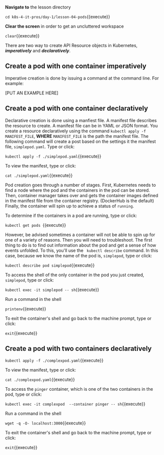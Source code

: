 **Navigate to** the lesson directory

`cd k8s-4-it-pros/day-1/lesson-04-pods`{{execute}}

**Clear the screen** in order to get an uncluttered workspace

`clear`{{execute}}

There are two way to create API Resource objects in Kubernetes, ***imperatively*** and ***declaratively***.

## Create a pod with one container imperatively

Imperative creation is done by issuing a command at the command line. For example:

[PUT AN EXAMPLE HERE]

## Create a pod with one container declaratively

Declarative creation is done using a manfiest file. A manifest file describes the resource to create. A manifest file
can be in YAML or JSON format. You create a resource declaratively using the command `kubectl apply -f  MANIFEST_FILE`, **WHERE**
`MANIFEST_FILE` is the path the manifest file. The following command will create a post based on the settings it the manifest
file, `simplepod.yaml`. Type or click:

`kubectl apply -f ./simplepod.yaml`{{execute}}

To view the manifest, type or click:

`cat ./simplepod.yaml`{{execute}}

Pod creation goes through a number of stages. First, Kubernetes needs to find a node where the pod and the containers
in the pod can be stored. Then, container manager takes over and gets the container images defined in the manifest file
from the container registry. (DockerHub is the default) Finally, the container will spin up to achieve a status of `running`.

To determine if the containers in a pod are running, type or click:

`kubectl get pods `{{execute}}

However, be advised sometimes a container will not be able to spin up for one of a variety of reasons. Then you will need to
troubleshoot. The first thing to do is to find out information about the pod and get a sense of how events unfolded. To this,
you'll use the ` kubectl describe` command. In this case, because we know the name of the pod is, `simplepod`, type or click:

`kubectl describe pod simplepod`{{execute}}

To access the shell of the only container in the pod you just created, `simplepod`, type or click:

`kubectl exec -it simplepod -- sh`{{execute}}

Run a command in the shell

`printenv`{{execute}}

To exit the container's shell and go back to the machine prompt, type or click:

`exit`{{execute}}

## Create a pod with two containers declaratively

`kubectl apply -f ./complexpod.yaml`{{execute}}

To view the manifest, type or click:

`cat ./complexpod.yaml`{{execute}}

To access the `pinger` container, which is one of the two containers in the pod, type or click:

`kubectl exec -it complexpod  --container pinger -- sh`{{execute}}

Run a command in the shell

`wget -q -O- localhost:3000`{{execute}}

To exit the container's shell and go back to the machine prompt, type or click:

`exit`{{execute}}